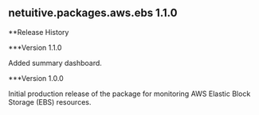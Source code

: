 netuitive.packages.aws.ebs 1.1.0
----------------------

**Release History

***Version 1.1.0

Added summary dashboard.

***Version 1.0.0

Initial production release of the package for monitoring AWS Elastic Block Storage (EBS) resources.
